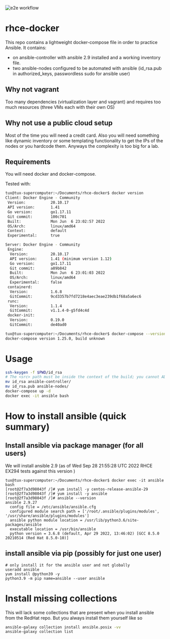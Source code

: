 ![e2e workflow](https://github.com/GitarPlayer/rhce-docker/actions/workflows/push.yml/badge.svg)
# rhce-docker
This repo contains a lightweight docker-compose file in order to practice Ansible. It contains:
- on ansible-controller with ansible 2.9 installed and a working inventory file.
- two ansible-nodes configured to be automated with ansible (id_rsa.pub in authorized_keys, passwordless sudo for ansible user) 

## Why not vagrant
Too many dependencies (virtualization layer and vagrant) and requires too much resources (three VMs each with their own OS)

## Why not use a public cloud setup
Most of the time you will need a credit card. Also you will need something like dynamic inventory or some templating functionality to get the IPs of the nodes or you hardcode them. Anyways the complexity is too big for a lab.


## Requirements
You will need docker and docker-compose. 

Tested with:
```bash
tux@tux-supercomputer:~/Documents/rhce-docker$ docker version
Client: Docker Engine - Community
 Version:           20.10.17
 API version:       1.41
 Go version:        go1.17.11
 Git commit:        100c701
 Built:             Mon Jun  6 23:02:57 2022
 OS/Arch:           linux/amd64
 Context:           default
 Experimental:      true

Server: Docker Engine - Community
 Engine:
  Version:          20.10.17
  API version:      1.41 (minimum version 1.12)
  Go version:       go1.17.11
  Git commit:       a89b842
  Built:            Mon Jun  6 23:01:03 2022
  OS/Arch:          linux/amd64
  Experimental:     false
 containerd:
  Version:          1.6.8
  GitCommit:        9cd3357b7fd7218e4aec3eae239db1f68a5a6ec6
 runc:
  Version:          1.1.4
  GitCommit:        v1.1.4-0-g5fd4c4d
 docker-init:
  Version:          0.19.0
  GitCommit:        de40ad0

tux@tux-supercomputer:~/Documents/rhce-docker$ docker-compose --version
docker-compose version 1.25.0, build unknown
```
# Usage
```bash
ssh-keygen -f $PWD/id_rsa
# The <src> path must be inside the context of the build; you cannot ADD ../something /something, because the first step of a docker build is to send the context directory (and subdirectories) to the docker daemon. from https://docs.docker.com/engine/reference/builder/
mv id_rsa ansible-controller/
mv id_rsa.pub ansible-nodes/
docker-compose up -d
docker exec -it ansible bash
```

# How to install ansible (quick summary)
## Install ansible via package manager (for all users)
We will install ansible 2.9 (as of Wed Sep 28 21:55:28 UTC 2022 RHCE EX294 tests against this version )
```
tux@tux-supercomputer:~/Documents/rhce-docker$ docker exec -it ansible bash
[root@2f7a3d98043f /]# yum install -y centos-release-ansible-29
[root@2f7a3d98043f /]# yum install -y ansible
[root@2f7a3d98043f /]# ansible --version
ansible 2.9.27
  config file = /etc/ansible/ansible.cfg
  configured module search path = ['/root/.ansible/plugins/modules', '/usr/share/ansible/plugins/modules']
  ansible python module location = /usr/lib/python3.6/site-packages/ansible
  executable location = /usr/bin/ansible
  python version = 3.6.8 (default, Apr 29 2022, 13:46:02) [GCC 8.5.0 20210514 (Red Hat 8.5.0-10)]
```

## install ansible via pip (possibly for just one user)
```
# only install it for the ansible user and not globally
useradd ansible
yum install @python39 -y
python3.9 -m pip name=ansible --user ansible
```

# Install missing collections
This will lack some collections that are present when you install ansible from the RedHat repo. But you always install them yourself like so
```bash
ansible-galaxy collection install ansible.posix -vv
ansible-galaxy collection list 
```

